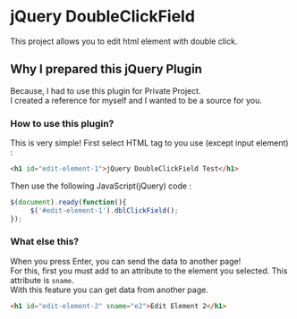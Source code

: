# jQuery DoubleClickField
This project allows you to edit html element with double click.

## Why I prepared this jQuery Plugin
Because, I had to use this plugin for Private Project.<br>
I created a reference for myself and I wanted to be a source for you.

### How to use this plugin?
This is very simple! First select HTML tag to you use (except input element) :
```html
<h1 id="edit-element-1">jQuery DoubleClickField Test</h1>
```
Then use the following JavaScript(jQuery) code :
```javascript
$(document).ready(function(){
     $('#edit-element-1').dblClickField();
});
```
### What else this?

When you press Enter, you can send the data to another page!<br>
For this, first you must add to an attribute to the element you selected. This attribute is `sname`.<br>
With this feature you can get data from another page.
```html
<h1 id="edit-element-2" sname="e2">Edit Element 2</h1>
```
